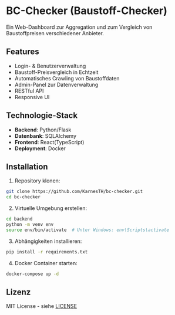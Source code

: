 # BC-Checker (Baustoff-Checker)

Ein Web-Dashboard zur Aggregation und zum Vergleich von Baustoffpreisen verschiedener Anbieter.

## Features

- Login- & Benutzerverwaltung
- Baustoff-Preisvergleich in Echtzeit
- Automatisches Crawling von Baustoffdaten
- Admin-Panel zur Datenverwaltung
- RESTful API
- Responsive UI

## Technologie-Stack

- **Backend**: Python/Flask
- **Datenbank**: SQLAlchemy
- **Frontend**: React(TypeScript)
- **Deployment**: Docker

## Installation

1. Repository klonen:
```bash
git clone https://github.com/KarnesTH/bc-checker.git
cd bc-checker
```

2. Virtuelle Umgebung erstellen:
```bash
cd backend
python -m venv env
source env/bin/activate  # Unter Windows: env\Scripts\activate
```

3. Abhängigkeiten installieren:
```bash
pip install -r requirements.txt
```

4. Docker Container starten:
```bash
docker-compose up -d
```

## Lizenz

MIT License - siehe [LICENSE](LICENSE)
